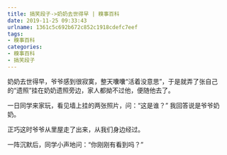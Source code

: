 ```yaml
---
title: 搞笑段子->奶奶去世得早 | 糗事百科
date: 2019-11-25 09:33:43
urlname: 1361c5c692b672c852c1918cdefc7eef
tags: 
- 糗事百科
categories:
- 糗事百科
- 搞笑段子
---
```

奶奶去世得早，爷爷感到很寂寞，整天囔囔“活着没意思”，于是就弄了张自己的“遗照”挂在奶奶遗照旁边，家人都拗不过他，便随他去了。

一日同学来家玩，看见墙上挂的两张照片，问：“这是谁？” 我回答说是爷爷奶奶。

正巧这时爷爷从里屋走了出来，从我们身边经过。

一阵沉默后，同学小声地问：“你刚刚有看到吗？”


